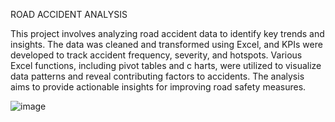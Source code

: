 ROAD ACCIDENT ANALYSIS

This project involves analyzing road accident data to identify key trends and insights. The data was cleaned and transformed using Excel, and KPIs were developed to track accident frequency, severity, and hotspots. Various Excel functions, including pivot tables and c
harts, were utilized to visualize data patterns and reveal contributing factors to accidents. The analysis aims to provide actionable insights for improving road safety measures.


![image](https://github.com/user-attachments/assets/d63f7bb5-0d46-4821-aee4-27ffb3e57438)
